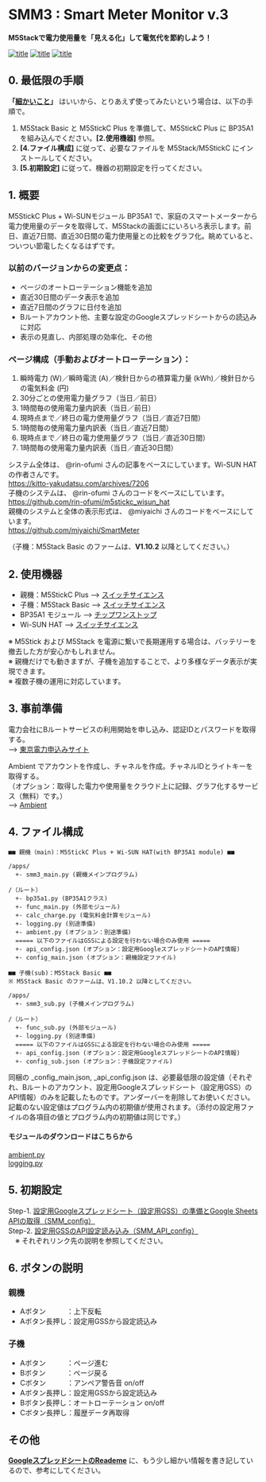 # SMM3 : Smart Meter Monitor v.3
**M5Stackで電力使用量を「見える化」して電気代を節約しよう！**

[![title](https://github.com/yonmas/SMM3-SmartMeterMonitor_v3/assets/104808539/69b05e7c-3581-4fe8-95e8-69026bfa5e16)](https://www.youtube.com/watch?v=5jaRR_evKWo)
[![title](https://github.com/yonmas/SMM3-SmartMeterMonitor_v3/assets/104808539/8bba83d2-346a-4a7e-9697-822305f97967)](https://www.youtube.com/watch?v=5jaRR_evKWo)
[![title](https://github.com/yonmas/SMM3-SmartMeterMonitor_v3/assets/104808539/8bba83d2-346a-4a7e-9697-822305f97967)](https://www.youtube.com/watch?v=5jaRR_evKWo)

## 0. 最低限の手順

**「[細かいこと](https://docs.google.com/spreadsheets/d/1qYsY8ZOpj6FxqoebCQnvBFYSL8rCK7r_A7R3m9bF7MY/edit#gid=158599453)」** はいいから、とりあえず使ってみたいという場合は、以下の手順で。

1. M5Stack Basic と M5StickC Plus を準備して、M5StickC Plus に BP35A1 を組み込んでください。**[2.使用機器]** 参照。
1. **[4.ファイル構成]** に従って、必要なファイルを M5Stack/M5StickC にインストールしてください。  
1. **[5.初期設定]** に従って、機器の初期設定を行ってください。

## 1. 概要

M5StickC Plus + Wi-SUNモジュール BP35A1 で、家庭のスマートメーターから電力使用量のデータを取得して、M5Stackの画面ににいろいろ表示します。前日、直近7日間、直近30日間の電力使用量との比較をグラフ化。眺めていると、ついつい節電したくなるはずです。

### 以前のバージョンからの変更点：

- ページのオートローテーション機能を追加
- 直近30日間のデータ表示を追加
- 直近7日間のグラフに日付を追加
- Bルートアカウント他、主要な設定のGoogleスプレッドシートからの読込みに対応
- 表示の見直し、内部処理の効率化、その他

### ページ構成（手動およびオートローテーション）：

1. 瞬時電力 (W)／瞬時電流 (A)／検針日からの積算電力量 (kWh)／検針日からの電気料金 (円)
1. 30分ごとの使用電力量グラフ（当日／前日）
1. 1時間毎の使用電力量内訳表（当日／前日）
1. 現時点まで／終日の電力使用量グラフ（当日／直近7日間）
1. 1時間毎の使用電力量内訳表（当日／直近7日間）
1. 現時点まで／終日の電力使用量グラフ（当日／直近30日間）
1. 1時間毎の使用電力量内訳表（当日／直近30日間）

システム全体は、 @rin-ofumi さんの記事をベースにしています。Wi-SUN HAT の作者さんです。  
<https://kitto-yakudatsu.com/archives/7206>  
子機のシステムは、 @rin-ofumi さんのコードをベースにしています。  
<https://github.com/rin-ofumi/m5stickc_wisun_hat>  
親機のシステムと全体の表示形式は、 @miyaichi さんのコードをベースにしています。  
<https://github.com/miyaichi/SmartMeter>

（子機：M5Stack Basic のファームは、**V1.10.2** 以降としてください。）

## 2. 使用機器

- 親機：M5StickC Plus --> [スイッチサイエンス](https://www.switch-science.com/catalog/6470/)
- 子機：M5Stack Basic --> [スイッチサイエンス](https://www.switch-science.com/catalog/7362/)  
- BP35A1 モジュール --> [チップワンストップ](https://www.chip1stop.com/view/searchResult/SearchResultTop?classCd=&did=&cid=netcompo&keyword=BP35A1&utm_source=netcompo&utm_medium=buyNow)
- Wi-SUN HAT --> [スイッチサイエンス](https://www.switch-science.com/catalog/7612/)

※ M5Stick および M5Stack を電源に繋いで長期運用する場合は、バッテリーを撤去した方が安心かもしれません。  
※ 親機だけでも動きますが、子機を追加することで、より多様なデータ表示が実現できます。  
※ 複数子機の運用に対応しています。

## 3. 事前準備

電力会社にBルートサービスの利用開始を申し込み、認証IDとパスワードを取得する。  
--> [東京電力申込みサイト](https://www.tepco.co.jp/pg/consignment/liberalization/smartmeter-broute.html)

Ambient でアカウントを作成し、チャネルを作成。チャネルIDとライトキーを取得する。  
（オプション：取得した電力や使用量をクラウド上に記録、グラフ化するサービス（無料）です。）  
--> [Ambient](https://ambidata.io/)

## 4. ファイル構成

```text
■■ 親機（main)：M5StickC Plus + Wi-SUN HAT(with BP35A1 module) ■■

/apps/
  +- smm3_main.py (親機メインプログラム)

/（ルート）
  +- bp35a1.py (BP35A1クラス)
  +- func_main.py (外部モジュール)
  +- calc_charge.py (電気料金計算モジュール)
  +- logging.py (別途準備)
  +- ambient.py (オプション：別途準備)
  ===== 以下のファイルはGSSによる設定を行わない場合のみ使用 =====
  +- api_config.json (オプション：設定用GoogleスプレッドシートのAPI情報)
  +- config_main.json (オプション：親機設定ファイル)
```

```text
■■ 子機(sub)：M5Stack Basic ■■ 
※ M5Stack Basic のファームは、V1.10.2 以降としてください。

/apps/
  +- smm3_sub.py (子機メインプログラム)

/（ルート）
  +- func_sub.py (外部モジュール)
  +- logging.py (別途準備)
  ===== 以下のファイルはGSSによる設定を行わない場合のみ使用 =====
  +- api_config.json (オプション：設定用GoogleスプレッドシートのAPI情報)
  +- config_sub.json (オプション：子機設定ファイル)
```
同梱の _config_main.json, _api_config.json は、必要最低限の設定値（それぞれ、Bルートのアカウント、設定用Googleスプレッドシート（設定用GSS）のAPI情報）のみを記載したものです。アンダーバーを削除してお使いください。記載のない設定値はプログラム内の初期値が使用されます。（添付の設定用ファイルの各項目の値とプログラム内の初期値は同じです。）

#### モジュールのダウンロードはこちらから

[ambient.py](https://github.com/AmbientDataInc/ambient-python-lib/blob/master/ambient.py)  
[logging.py](https://github.com/m5stack/M5Stack_MicroPython/blob/master/MicroPython_BUILD/components/micropython/esp32/modules/logging.py)

## 5. 初期設定

Step-1. [設定用Googleスプレッドシート（設定用GSS）の準備とGoogle Sheets APIの取得（SMM_config）](https://docs.google.com/spreadsheets/d/1qYsY8ZOpj6FxqoebCQnvBFYSL8rCK7r_A7R3m9bF7MY/edit#gid=2004069989)  
Step-2. [設定用GSSのAPI設定読み込み（SMM_API_config）](https://docs.google.com/spreadsheets/d/1MmbDpG4GTfwRiHsFgsJ89XaIqkVF537lReL4glnOHuc/edit#gid=276533579)  
　※ それぞれリンク先の説明を参照してください。

## 6. ボタンの説明

### 親機

* Aボタン　　　：上下反転
* Aボタン長押し：設定用GSSから設定読込み

### 子機

* Aボタン　　　：ページ進む
* Bボタン　　　：ページ戻る
* Cボタン　　　：アンペア警告音 on/off
* Aボタン長押し：設定用GSSから設定読込み
* Bボタン長押し：オートローテーション on/off
* Cボタン長押し：履歴データ再取得

## その他

**[GoogleスプレッドシートのReademe](https://docs.google.com/spreadsheets/d/1qYsY8ZOpj6FxqoebCQnvBFYSL8rCK7r_A7R3m9bF7MY/edit#gid=158599453)** に、もう少し細かい情報を書き記しているので、参考にしてください。


